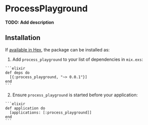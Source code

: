 # ProcessPlayground

**TODO: Add description**

## Installation

If [available in Hex](https://hex.pm/docs/publish), the package can be installed as:

  1. Add `process_playground` to your list of dependencies in `mix.exs`:

    ```elixir
    def deps do
      [{:process_playground, "~> 0.0.1"}]
    end
    ```

  2. Ensure `process_playground` is started before your application:

    ```elixir
    def application do
      [applications: [:process_playground]]
    end
    ```

